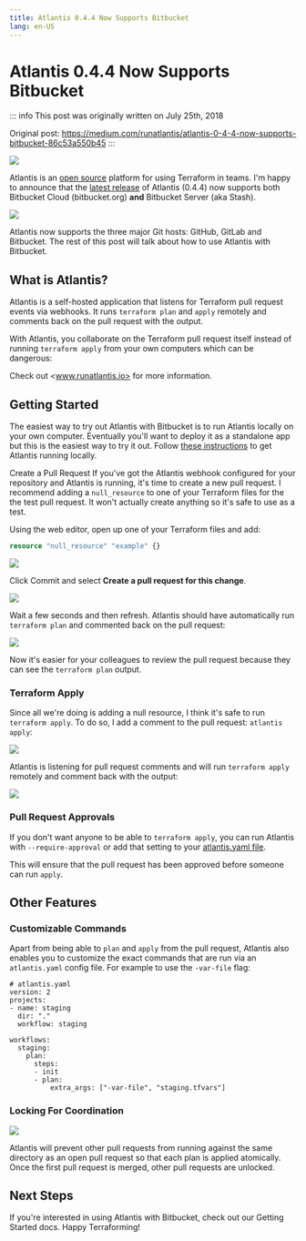 ```yaml
---
title: Atlantis 0.4.4 Now Supports Bitbucket
lang: en-US
---
```


# Atlantis 0.4.4 Now Supports Bitbucket

::: info
This post was originally written on July 25th, 2018

Original post: <https://medium.com/runatlantis/atlantis-0-4-4-now-supports-bitbucket-86c53a550b45>
:::

![](/blog/atlantis-0-4-4-now-supports-bitbucket/pic1.webp)

Atlantis is an [open source](https://github.com/runatlantis/atlantis) platform for using Terraform in teams. I'm happy to announce that the [latest release](https://github.com/runatlantis/atlantis/releases) of Atlantis (0.4.4) now supports both Bitbucket Cloud (bitbucket.org) **and** Bitbucket Server (aka Stash).

![](/blog/atlantis-0-4-4-now-supports-bitbucket/pic2.gif)

Atlantis now supports the three major Git hosts: GitHub, GitLab and Bitbucket. The rest of this post will talk about how to use Atlantis with Bitbucket.

## What is Atlantis?

Atlantis is a self-hosted application that listens for Terraform pull request events via webhooks. It runs `terraform plan` and `apply` remotely and comments back on the pull request with the output.

With Atlantis, you collaborate on the Terraform pull request itself instead of running `terraform apply` from your own computers which can be dangerous:

Check out <www.runatlantis.io> for more information.

## Getting Started

The easiest way to try out Atlantis with Bitbucket is to run Atlantis locally on your own computer. Eventually you'll want to deploy it as a standalone app but this is the easiest way to try it out. Follow [these instructions](https://www.runatlantis.io/guide/getting-started.html) to get Atlantis running locally.

Create a Pull Request
If you've got the Atlantis webhook configured for your repository and Atlantis is running, it's time to create a new pull request. I recommend adding a `null_resource` to one of your Terraform files for the the test pull request. It won't actually create anything so it's safe to use as a test.

Using the web editor, open up one of your Terraform files and add:

```tf
resource "null_resource" "example" {}
```

![](/blog/atlantis-0-4-4-now-supports-bitbucket/pic3.webp)

Click Commit and select **Create a pull request for this change**.

![](/blog/atlantis-0-4-4-now-supports-bitbucket/pic4.webp)

Wait a few seconds and then refresh. Atlantis should have automatically run `terraform plan` and commented back on the pull request:

![](/blog/atlantis-0-4-4-now-supports-bitbucket/pic5.webp)

Now it's easier for your colleagues to review the pull request because they can see the `terraform plan` output.

### Terraform Apply

Since all we're doing is adding a null resource, I think it's safe to run `terraform apply`. To do so, I add a comment to the pull request: `atlantis apply`:

![](/blog/atlantis-0-4-4-now-supports-bitbucket/pic6.webp)

Atlantis is listening for pull request comments and will run `terraform apply` remotely and comment back with the output:

![](/blog/atlantis-0-4-4-now-supports-bitbucket/pic7.webp)

### Pull Request Approvals

If you don't want anyone to be able to `terraform apply`, you can run Atlantis with `--require-approval` or add that setting to your [atlantis.yaml file](https://www.runatlantis.io/guide/atlantis-yaml-use-cases.html#requiring-approvals-for-production).

This will ensure that the pull request has been approved before someone can run `apply`.

## Other Features

### Customizable Commands

Apart from being able to `plan` and `apply` from the pull request, Atlantis also enables you to customize the exact commands that are run via an `atlantis.yaml` config file. For example to use the `-var-file` flag:

```yaml{14}
# atlantis.yaml
version: 2
projects:
- name: staging
  dir: "."
  workflow: staging

workflows:
  staging:
    plan:
      steps:
      - init
      - plan:
          extra_args: ["-var-file", "staging.tfvars"]
```

### Locking For Coordination

![](/blog/atlantis-0-4-4-now-supports-bitbucket/pic8.webp)

Atlantis will prevent other pull requests from running against the same directory as an open pull request so that each plan is applied atomically. Once the first pull request is merged, other pull requests are unlocked.

## Next Steps

If you're interested in using Atlantis with Bitbucket, check out our Getting Started docs. Happy Terraforming!
